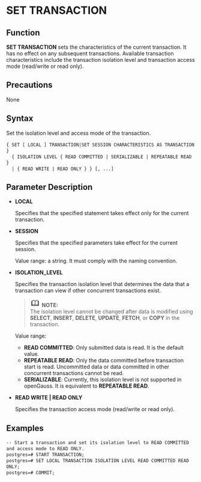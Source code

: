 # SET TRANSACTION<a name="EN-US_TOPIC_0242370654"></a>

## Function<a name="en-us_topic_0237122190_en-us_topic_0059778135_se7890b9b6c9749168d76cd4ce38ee49f"></a>

**SET TRANSACTION**  sets the characteristics of the current transaction. It has no effect on any subsequent transactions. Available transaction characteristics include the transaction isolation level and transaction access mode \(read/write or read only\).

## Precautions<a name="en-us_topic_0237122190_en-us_topic_0059778135_s91c8bf3e55a0490299ef9c0cd59f44f6"></a>

None

## Syntax<a name="en-us_topic_0237122190_en-us_topic_0059778135_sce3e49e1f5894684861d1df6677d12c8"></a>

Set the isolation level and access mode of the transaction.

```
{ SET [ LOCAL ] TRANSACTION|SET SESSION CHARACTERISTICS AS TRANSACTION }
  { ISOLATION LEVEL { READ COMMITTED | SERIALIZABLE | REPEATABLE READ }
  | { READ WRITE | READ ONLY } } [, ...]
```

## Parameter Description<a name="en-us_topic_0237122190_en-us_topic_0059778135_sedb5d46e1cef47ad953116db260be4ad"></a>

-   **LOCAL**

    Specifies that the specified statement takes effect only for the current transaction.

-   **SESSION**

    Specifies that the specified parameters take effect for the current session.

    Value range: a string. It must comply with the naming convention.

-   **ISOLATION\_LEVEL**

    Specifies the transaction isolation level that determines the data that a transaction can view if other concurrent transactions exist.

    >![](public_sys-resources/icon-note.gif) **NOTE:**   
    >The isolation level cannot be changed after data is modified using  **SELECT**,  **INSERT**,  **DELETE**,  **UPDATE**,  **FETCH**, or  **COPY**  in the transaction.  

    Value range:

    -   **READ COMMITTED**: Only submitted data is read. It is the default value.
    -   **REPEATABLE READ**: Only the data committed before transaction start is read. Uncommitted data or data committed in other concurrent transactions cannot be read.
    -   **SERIALIZABLE**: Currently, this isolation level is not supported in openGauss. It is equivalent to  **REPEATABLE READ**.

-   **READ WRITE | READ ONLY**

    Specifies the transaction access mode \(read/write or read only\).


## Examples<a name="en-us_topic_0237122190_en-us_topic_0059778135_sf3622c31002245c482e236cade222456"></a>

```
-- Start a transaction and set its isolation level to READ COMMITTED and access mode to READ ONLY.
postgres=# START TRANSACTION;
postgres=# SET LOCAL TRANSACTION ISOLATION LEVEL READ COMMITTED READ ONLY;
postgres=# COMMIT;
```

